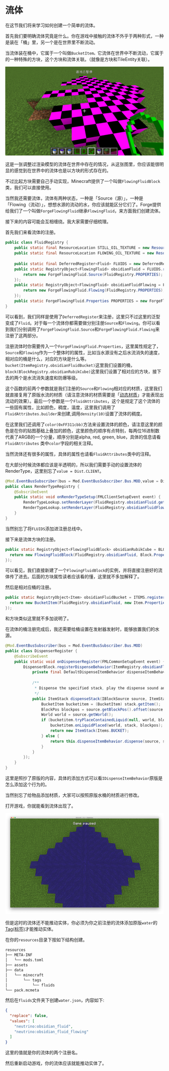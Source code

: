 # 流体

在这节我们将来学习如何创建一个简单的流体。

首先我们要明确流体究竟是什么。你在游戏中接触的流体不外乎于两种形式，一种是装在「桶」里，另一个是在世界里不断流动。

当流体装在桶中，它属于一个叫做`BucketItem。`它流体在世界中不断流动，它属于的一种特殊的方块，这个方块和流体关联。（就像是方块和TileEntity关联）。

![image-20200509191653391](firstfluid.assets/image-20200509191653391.png)

 这是一张调整过渲染模型的流体在世界中存在的情况，从这张图里，你应该能很明显的感觉到在世界中的流体也是以方块的形式存在的。

不过比起方块需要自己手动实现，Minecraft提供了一个叫做`FlowingFluidBlock`类，我们可以直接使用。

当然我还需要流体，流体有两种状态，一种是「Source（源）」，一种是「Flowing（流动）」，想想水源的流动的水，你应该就能区分它们了。Forge提供给我们了一个叫做`ForgeFlowingFluid`继承`FlowingFluid`，来方面我们创建流体。

接下来的内容可能会互相缠绕。我大家需要仔细梳理。

首先我们来看流体的注册。

```java
public class FluidRegistry {
    public static final ResourceLocation STILL_OIL_TEXTURE = new ResourceLocation("block/water_still");
    public static final ResourceLocation FLOWING_OIL_TEXTURE = new ResourceLocation("block/water_flow");

    public static final DeferredRegister<Fluid> FLUIDS = new DeferredRegister<>(ForgeRegistries.FLUIDS, "neutrino");
    public static RegistryObject<FlowingFluid> obsidianFluid = FLUIDS.register("obsidian_fluid", () -> {
        return new ForgeFlowingFluid.Source(FluidRegistry.PROPERTIES);
    });
    public static RegistryObject<FlowingFluid> obsidianFluidFlowing = FLUIDS.register("obsidian_fluid_flowing", () -> {
        return new ForgeFlowingFluid.Flowing(FluidRegistry.PROPERTIES);
    });
    public static ForgeFlowingFluid.Properties PROPERTIES = new ForgeFlowingFluid.Properties(obsidianFluid, obsidianFluidFlowing, FluidAttributes.builder(STILL_OIL_TEXTURE, FLOWING_OIL_TEXTURE).color(0xFF311cbb).density(10)).bucket(ItemRegistry.obsidianFluidBucket).block(BlockRegistry.obsidianRubikCube).slopeFindDistance(3).explosionResistance(100F);
}
```

可以看到，我们同样是使用了`DeferredRegister`来注册，这里只不过这里的泛型变成了`Fluid`。对于每一个流体你都需要做分别注册`Source`和`Flowing`。你可以看到我们分别调用了`ForgeFlowingFluid.Source`和`ForgeFlowingFluid.Flowing`来注册了这两部分。

注册流体时你需要传入一个`ForgeFlowingFluid.Properties`，这里属性规定了，`Source`和`Flowing`作为一个整体时的属性，比如当水源没有之后水流消失的速度，相对应的桶是什么，对应的方块是什么等。`bucket(ItemRegistry.obsidianFluidBucket)`这里我们设置的桶，`block(BlockRegistry.obsidianRubikCube)`这里我们设置了相对应的方块，接下去的两个是水流消失速度和防爆等级。

这个函数的前两个参数就是我们注册的`Source`和`Flowing`相对应的材质，这里我们就直接复用了原版水流的材质（请注意流体的材质需要是「[动态材质](https://minecraft-zh.gamepedia.com/index.php?title=资源包)」才能表现出流动的效果）。最后一个参数是一个`FluidAttributes`，这个是规定了这个流体的一些固有属性，比如颜色，稠度，温度，这里我们调用了`FluidAttributes.builder`来创建,调用`density(10)`设置了流体的稠度。

在这里我们还调用了`color(0xFF311cbb)`方法来设置流体的颜色，请注意这里的颜色是在你的贴图基础上叠加的颜色，这里颜色的顺序有点特别，每两位16进制数代表了ARGB的一个分量，顺序分别是alpha, red, green, blue，具体的信息请看`FluidAttributes` 类中`color`字段的相关注释。

当然流体还有很多的属性，具体的属性也请看`FluidAttributes`类中的注释。

在大部分时候流体都应该是半透明的，所以我们需要手动的设置流体的RenderType，这里别忘了`value = Dist.CLIENT`。

```java
@Mod.EventBusSubscriber(bus = Mod.EventBusSubscriber.Bus.MOD,value = Dist.CLIENT)
public class RenderTypeRegistry {
    @SubscribeEvent
    public static void onRenderTypeSetup(FMLClientSetupEvent event) {
        RenderTypeLookup.setRenderLayer(FluidRegistry.obsidianFluid.get(), RenderType.getTranslucent());
        RenderTypeLookup.setRenderLayer(FluidRegistry.obsidianFluidFlowing.get(), RenderType.getTranslucent());
    }
}
```

当然别忘了将`FLUIDS`添加进注册总线中。

接下来是流体方块的注册。

```java
public static RegistryObject<FlowingFluidBlock> obsidianRubikCube = BLOCKS.register("obsidian_fluid", () -> {
  return new FlowingFluidBlock(FluidRegistry.obsidianFluid, Block.Properties.create(Material.WATER).doesNotBlockMovement().hardnessAndResistance(100.0F).noDrops());
});
```

可以看见，我们直接新建了一个`FlowingFluidBlock`的实例，并将直接注册好的流体传了进去。后面的方块属性读者应该看的懂，这里就不多加解释了。

然后是相对应桶的注册。

```java
public static RegistryObject<Item> obsidianFluidBucket = ITEMS.register("obsidian_fluid_bucket", () -> {
  return new BucketItem(FluidRegistry.obsidianFluid, new Item.Properties().group(ModGroup.itemGroup).containerItem(BUCKET));
});
```

和方块类似这里就不多加说明了。

在流体的桶注册完成后，我还需要给桶设置在发射器发射时，能够放置我们的水源。

```java
@Mod.EventBusSubscriber(bus = Mod.EventBusSubscriber.Bus.MOD)
public class DispenserRegister {
    @SubscribeEvent
    public static void onDispenserRegister(FMLCommonSetupEvent event) {
        DispenserBlock.registerDispenseBehavior(ItemRegistry.obsidianFluidBucket.get(), new DefaultDispenseItemBehavior() {
            private final DefaultDispenseItemBehavior dispenseItemBehavior = new DefaultDispenseItemBehavior();

            /**
             * Dispense the specified stack, play the dispense sound and spawn particles.
             */
            public ItemStack dispenseStack(IBlockSource source, ItemStack stack) {
                BucketItem bucketitem = (BucketItem) stack.getItem();
                BlockPos blockpos = source.getBlockPos().offset(source.getBlockState().get(DispenserBlock.FACING));
                World world = source.getWorld();
                if (bucketitem.tryPlaceContainedLiquid(null, world, blockpos, null)) {
                    bucketitem.onLiquidPlaced(world, stack, blockpos);
                    return new ItemStack(Items.BUCKET);
                } else {
                    return this.dispenseItemBehavior.dispense(source, stack);
                }
            }
        });
    }
}
```

这里是照抄了原版的内容，具体的添加方式可以看`IDispenseItemBehavior`原版是怎么添加这个行为的。

当然别忘了给物品添加材质，大家可以按照原版水桶的材质进行修改。

打开游戏，你就能看到流体出现了。

![image-20200721114031017](firstfluid.assets/image-20200721114031017.png)

但是这时的流体还不能推动实体，你必须为你之前注册的流体添加原版`water`的[Tag(标签)](https://minecraft-zh.gamepedia.com/index.php?title=标签&variant=zh)才能推动实体。

在你的`resources`目录下按如下结构创建。

```
resources
├── META-INF
│   └── mods.toml
├── assets
├── data
│   └── minecraft
│       └── tags
│           └── fluids
└── pack.mcmeta
```

然后在`fluids`文件夹下创建`water.json`，内容如下:

```json
{
  "replace": false,
  "values": [
    "neutrino:obsidian_fluid",
    "neutrino:obsidian_fluid_flowing"
  ]
}
```

这里的值就是你的流体的两个注册名。

然后重新启动游戏，你的流体应该就能推动实体了。